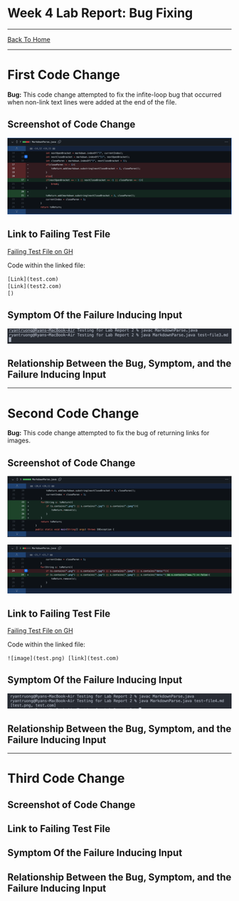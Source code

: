 # Week 4 Lab Report: Bug Fixing
---
[Back To Home](https://ryan-truong.github.io/cse15l-lab-reports/)

---

# **First Code Change**
**Bug:** This code change attempted to fix the infite-loop bug that occurred when non-link text lines were added at the end of the file.

## Screenshot of Code Change

![Image](labreport2_pictures/bug1.png)

## Link to Failing Test File


[Failing Test File on GH](https://github.com/ryan-truong/markdown-parse/blob/f654b025656bd716269912381403a398678a33bc/test3.md)

Code within the linked file:
```
[Link](test.com)
[Link](test2.com)
[)
```

## Symptom Of the Failure Inducing Input
![Image](labreport2_pictures/symp1.png)

## Relationship Between the Bug, Symptom, and the Failure Inducing Input

---
# **Second Code Change**
**Bug:** This code change attempted to fix the bug of returning links for images.

## Screenshot of Code Change
![Image](labreport2_pictures/bug2_1.png)

![Image](labreport2_pictures/bug2_2.png)



## Link to Failing Test File
[Failing Test File on GH](https://github.com/ryan-truong/markdown-parse/blob/be0005f905d56566c40a8ec6d230c4ba6244a062/test4.md)

Code within the linked file:
```
![image](test.png) [link](test.com)
```

## Symptom Of the Failure Inducing Input
![Image](labreport2_pictures/symp2.png)

## Relationship Between the Bug, Symptom, and the Failure Inducing Input

---
# **Third Code Change**


## Screenshot of Code Change

## Link to Failing Test File

## Symptom Of the Failure Inducing Input

## Relationship Between the Bug, Symptom, and the Failure Inducing Input
